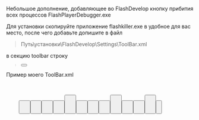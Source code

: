 Небольшое дополнение, добавляющее во FlashDevelop кнопку прибития всех процессов FlashPlayerDebugger.exe

Для установки скопируйте приложение flashkiller.exe в удобное для вас место, после чего добавьте допишите в файл 

> Путь\установки\FlashDevelop\Settings\ToolBar.xml

в секцию toolbar строку 

><pre><button label="Kill FlashPlayer" click="RunProcess" tag="Путь/до/flashkiller/flashkiller.exe" image="192" /></pre>

Пример моего ToolBar.xml

<pre>
<?xml version="1.0" encoding="utf-8" ?>
<toolbar>
	<button label="Label.New" click="New" image="275" />
	<button label="Label.Open" click="Open" image="214" />
	<button label="Label.Save" click="Save" image="168" flags="Enable:IsEditable|IsModified" />
	<button label="Label.SaveAll" click="SaveAll" image="169" flags="Enable:HasModified" />
	<button label="Label.Print" click="Print" image="343" flags="Enable:IsEditable" />
	<separator />
	<button label="Label.ToggleBookmark" click="ToggleBookmark" image="402" flags="Enable:IsEditable" />
	<button label="Label.NextBookmark" click="NextBookmark" image="402|9|3|3" flags="Enable:IsEditable" />
	<button label="Label.PrevBookmark" click="PrevBookmark" image="402|1|-3|3" flags="Enable:IsEditable" />
	<button label="Label.ClearBookmarks" click="ClearBookmarks" image="402|4|4|4" flags="Enable:IsEditable" />
	<separator />
	<button label="Label.CommandPrompt" click="PluginCommand" tag="FileExplorer.PromptHere;$(ProjectDir)" image="57" />
	<button label="Label.WindowsExplorer" click="PluginCommand" tag="FileExplorer.Explore;$(ProjectDir)" image="46" />
	<button label="Label.CodeSnippets" click="EditSnippets" image="341|5|2|2" />

	<button label="Kill FlashPlayer" click="RunProcess" tag="C:/Program Files (x86)/FlashDevelop/Tools/flashkiller.exe" image="192" />
</toolbar>
</pre>

